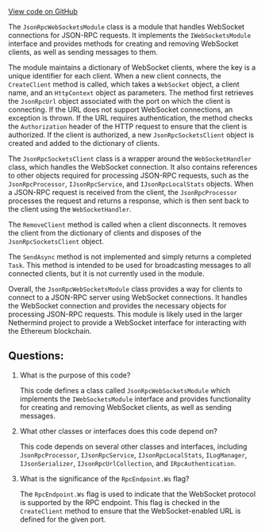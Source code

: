 [View code on GitHub](https://github.com/NethermindEth/nethermind/src/Nethermind/Nethermind.JsonRpc/WebSockets/JsonRpcWebSocketsModule.cs)

The `JsonRpcWebSocketsModule` class is a module that handles WebSocket connections for JSON-RPC requests. It implements the `IWebSocketsModule` interface and provides methods for creating and removing WebSocket clients, as well as sending messages to them.

The module maintains a dictionary of WebSocket clients, where the key is a unique identifier for each client. When a new client connects, the `CreateClient` method is called, which takes a `WebSocket` object, a client name, and an `HttpContext` object as parameters. The method first retrieves the `JsonRpcUrl` object associated with the port on which the client is connecting. If the URL does not support WebSocket connections, an exception is thrown. If the URL requires authentication, the method checks the `Authorization` header of the HTTP request to ensure that the client is authorized. If the client is authorized, a new `JsonRpcSocketsClient` object is created and added to the dictionary of clients.

The `JsonRpcSocketsClient` class is a wrapper around the `WebSocketHandler` class, which handles the WebSocket connection. It also contains references to other objects required for processing JSON-RPC requests, such as the `JsonRpcProcessor`, `IJsonRpcService`, and `IJsonRpcLocalStats` objects. When a JSON-RPC request is received from the client, the `JsonRpcProcessor` processes the request and returns a response, which is then sent back to the client using the `WebSocketHandler`.

The `RemoveClient` method is called when a client disconnects. It removes the client from the dictionary of clients and disposes of the `JsonRpcSocketsClient` object.

The `SendAsync` method is not implemented and simply returns a completed `Task`. This method is intended to be used for broadcasting messages to all connected clients, but it is not currently used in the module.

Overall, the `JsonRpcWebSocketsModule` class provides a way for clients to connect to a JSON-RPC server using WebSocket connections. It handles the WebSocket connection and provides the necessary objects for processing JSON-RPC requests. This module is likely used in the larger Nethermind project to provide a WebSocket interface for interacting with the Ethereum blockchain.
## Questions: 
 1. What is the purpose of this code?
    
    This code defines a class called `JsonRpcWebSocketsModule` which implements the `IWebSocketsModule` interface and provides functionality for creating and removing WebSocket clients, as well as sending messages.

2. What other classes or interfaces does this code depend on?
    
    This code depends on several other classes and interfaces, including `JsonRpcProcessor`, `IJsonRpcService`, `IJsonRpcLocalStats`, `ILogManager`, `IJsonSerializer`, `IJsonRpcUrlCollection`, and `IRpcAuthentication`.

3. What is the significance of the `RpcEndpoint.Ws` flag?
    
    The `RpcEndpoint.Ws` flag is used to indicate that the WebSocket protocol is supported by the RPC endpoint. This flag is checked in the `CreateClient` method to ensure that the WebSocket-enabled URL is defined for the given port.